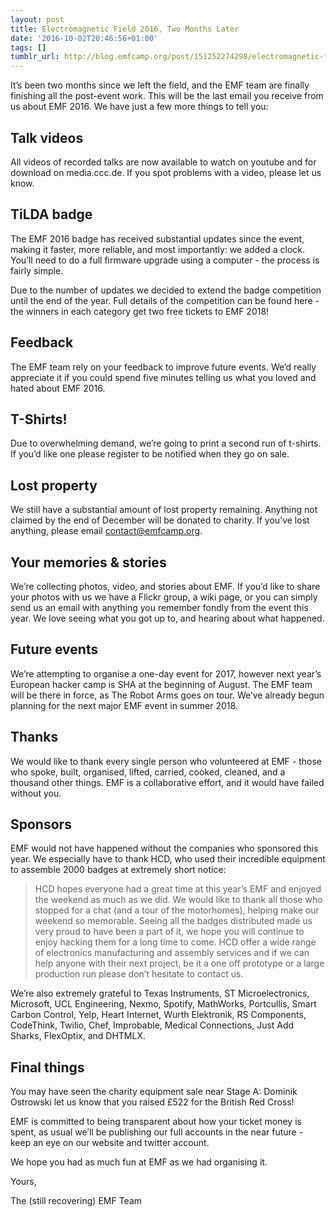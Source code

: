 ```yaml
---
layout: post
title: Electromagnetic Field 2016, Two Months Later
date: '2016-10-02T20:46:56+01:00'
tags: []
tumblr_url: http://blog.emfcamp.org/post/151252274298/electromagnetic-field-2016-two-months-later
---
```

It’s been two months since we left the field, and the EMF team are finally finishing all the post-event work. This will be the last email you receive from us about EMF 2016. We have just a few more things to tell you:

## Talk videos

All videos of recorded talks are now available to watch on youtube and for download on media.ccc.de. If you spot problems with a video, please let us know.

## TiLDA badge

The EMF 2016 badge has received substantial updates since the event, making it faster, more reliable, and most importantly: we added a clock. You’ll need to do a full firmware upgrade using a computer - the process is fairly simple.

Due to the number of updates we decided to extend the badge competition until the end of the year. Full details of the competition can be found here - the winners in each category get two free tickets to EMF 2018!

## Feedback

The EMF team rely on your feedback to improve future events. We’d really appreciate it if you could spend five minutes telling us what you loved and hated about EMF 2016.

## T-Shirts!

Due to overwhelming demand, we’re going to print a second run of t-shirts. If you’d like one please register to be notified when they go on sale.

## Lost property

We still have a substantial amount of lost property remaining. Anything not claimed by the end of December will be donated to charity. If you’ve lost anything, please email contact@emfcamp.org.

## Your memories & stories

We’re collecting photos, video, and stories about EMF. If you’d like to share your photos with us we have a Flickr group, a wiki page, or you can simply send us an email with anything you remember fondly from the event this year. We love seeing what you got up to, and hearing about what happened.

## Future events

We’re attempting to organise a one-day event for 2017, however next year’s European hacker camp is SHA at the beginning of August. The EMF team will be there in force, as The Robot Arms goes on tour. We’ve already begun planning for the next major EMF event in summer 2018.

## Thanks

We would like to thank every single person who volunteered at EMF - those who spoke, built, organised, lifted, carried, cooked, cleaned, and a thousand other things. EMF is a collaborative effort, and it would have failed without you.

## Sponsors

EMF would not have happened without the companies who sponsored this year. We especially have to thank HCD, who used their incredible equipment to assemble 2000 badges at extremely short notice:


> HCD hopes everyone had a great time at this year’s EMF and enjoyed the weekend as much as we did. We would like to thank all those who stopped for a chat (and a tour of the motorhomes), helping make our weekend so memorable. Seeing all the badges distributed made us very proud to have been a part of it, we hope you will continue to enjoy hacking them for a long time to come. HCD offer a wide range of electronics manufacturing and assembly services and if we can help anyone with their next project, be it a one off prototype or a large production run please don’t hesitate to contact us.


We’re also extremely grateful to Texas Instruments, ST Microelectronics, Microsoft, UCL Engineering, Nexmo, Spotify, MathWorks, Portcullis, Smart Carbon Control, Yelp, Heart Internet, Wurth Elektronik, RS Components, CodeThink, Twilio, Chef, Improbable, Medical Connections, Just Add Sharks, FlexOptix, and DHTMLX.

## Final things

You may have seen the charity equipment sale near Stage A: Dominik Ostrowski let us know that you raised £522 for the British Red Cross!

EMF is committed to being transparent about how your ticket money is spent, as usual we’ll be publishing our full accounts in the near future - keep an eye on our website and twitter account.

We hope you had as much fun at EMF as we had organising it.

Yours,

The (still recovering) EMF Team
